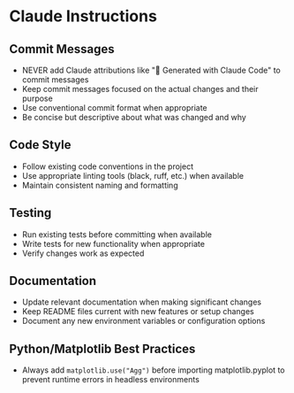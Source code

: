 # Claude Instructions

## Commit Messages
- NEVER add Claude attributions like "🤖 Generated with Claude Code" to commit messages
- Keep commit messages focused on the actual changes and their purpose
- Use conventional commit format when appropriate
- Be concise but descriptive about what was changed and why

## Code Style
- Follow existing code conventions in the project
- Use appropriate linting tools (black, ruff, etc.) when available
- Maintain consistent naming and formatting

## Testing
- Run existing tests before committing when available
- Write tests for new functionality when appropriate
- Verify changes work as expected

## Documentation
- Update relevant documentation when making significant changes
- Keep README files current with new features or setup changes
- Document any new environment variables or configuration options

## Python/Matplotlib Best Practices
- Always add `matplotlib.use("Agg")` before importing matplotlib.pyplot to prevent runtime errors in headless environments